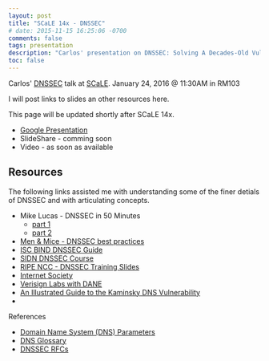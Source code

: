 ```yaml
---
layout: post
title: "SCaLE 14x - DNSSEC"
# date: 2015-11-15 16:25:06 -0700
comments: false
tags: presentation
description: "Carlos' presentation on DNSSEC: Solving A Decades-Old Vulnerability"
toc: false
---
```

Carlos' [DNSSEC](https://www.socallinuxexpo.org/scale/14x/presentations/dnssec) talk at [SCaLE](https://www.socallinuxexpo.org/). January 24, 2016 @ 11:30AM in RM103

I will post links to slides an other resources here.

This page will be updated shortly after SCaLE 14x.


- [Google Presentation](https://docs.google.com/presentation/d/1tdjpQ4-ezdyihRLQM0rPZAox98Eimow-ZGXtkOyvyR4/edit?usp=sharing)
- SlideShare - comming soon
- Video - as soon as available

## Resources
The following links assisted me with understanding some of the finer detials of DNSSEC and with articulating concepts.
- Mike Lucas - DNSSEC in 50 Minutes
  - [part 1](https://www.youtube.com/watch?v=lY6HgZmAfqc)
  - [part 2](https://www.youtube.com/watch?v=Hm93GhenqXo)
- [Men & Mice - DNSSEC best practices](https://www.menandmice.com/resources/educational-resources/webinars/dnssec-best-practices-webinar/)
- [ISC BIND DNSSEC Guide](http://users.isc.org/~jreed/dnssec-guide/dnssec-guide.html)
- [SIDN DNSSEC Course](http://www.dnsseccursus.nl/)
- [RIPE NCC - DNSSEC Training Slides](https://www.ripe.net/support/training/material/dnssec-training-course/DNSSEC-Slides-Single.pdf)
- [Internet Society](http://www.internetsociety.org/deploy360/dnssec/)
- [Verisign Labs with DANE](http://www.verisign.com/en_US/innovation/verisign-labs/dane-protocol/index.xhtml)
- [An Illustrated Guide to the Kaminsky DNS Vulnerability](http://unixwiz.net/techtips/iguide-kaminsky-dns-vuln.html)
-
References
- [Domain Name System (DNS) Parameters](http://www.iana.org/assignments/dns-parameters/dns-parameters.xhtml)
- [DNS Glossary](http://www.menandmice.com/support-training/support-center/knowledgehub/dns-glossary/)
- [DNSSEC RFCs](https://www.icann.org/resources/pages/standards-2012-02-25-en)
